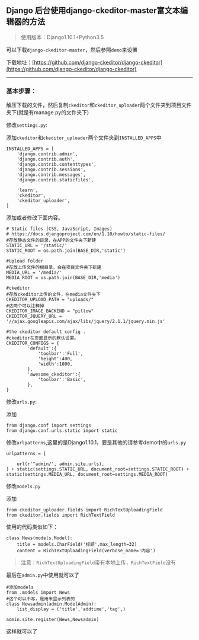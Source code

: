 

## Django 后台使用django-ckeditor-master富文本编辑器的方法

>使用版本：Django1.10.1+Python3.5

可以下载`django-ckeditor-master`，然后参照`demo`来设置

下载地址：[https://github.com/django-ckeditor/django-ckeditor](https://github.com/django-ckeditor/django-ckeditor)

--------------------------------------------------------------

### 基本步骤：

解压下载的文件，然后复制`ckeditor`和`ckeditor_uploader`两个文件夹到项目文件夹下(就是有manage.py的文件夹下)

修改`settings.py`:

添加`ckeditor`和`ckeditor_uploader`两个文件夹到`INSTALLED_APPS`中
```
INSTALLED_APPS = [
    'django.contrib.admin',
    'django.contrib.auth',
    'django.contrib.contenttypes',
    'django.contrib.sessions',
    'django.contrib.messages',
    'django.contrib.staticfiles',

    'learn',
    'ckeditor',
    'ckeditor_uploader',
]
```

添加或者修改下面内容。
```
# Static files (CSS, JavaScript, Images)
# https://docs.djangoproject.com/en/1.10/howto/static-files/
#存放静态文件的目录，在APP的文件夹下新建
STATIC_URL = '/static/'
STATIC_ROOT = os.path.join(BASE_DIR,'static')

#Upload folder
#存放上传文件的根目录，会在项目文件夹下新建
MEDIA_URL = '/media/'
MEDIA_ROOT = os.path.join(BASE_DIR,'media')

#ckeditor
#存放ckeditor上传的文件，在media文件夹下
CKEDITOR_UPLOAD_PATH = "uploads/"
#这两个可以注释掉
CKEDITOR_IMAGE_BACKEND = "pillow"
CKEDITOR_JQUERY_URL = '//ajax.googleapis.com/ajax/libs/jquery/2.1.1/jquery.min.js'

#the ckeditor default config .
#ckeditor在页面显示的默认设置。
CKEDITOR_CONFIGS = {
		'default':{
			'toolbar':'Full',
			'height':400,
			'width':1000,
		},
		'awesome_ckeditor':{
			'toolbar':'Basic',
		},
}
```
修改`urls.py`:

添加
```
from django.conf import settings
from django.conf.urls.static import static
```

修改`urlpatterns`,这里的是Django1.10.1，要是其他的请参考demo中的`urls.py`
```
urlpatterns = [
	
    url(r'^admin/', admin.site.urls),
] + static(settings.STATIC_URL, document_root=settings.STATIC_ROOT) + static(settings.MEDIA_URL, document_root=settings.MEDIA_ROOT)
```

修改`models.py`

添加
```
from ckeditor_uploader.fields import RichTextUploadingField
from ckeditor.fields import RichTextField
```
使用的代码类似如下：
```
class News(models.Model):
	title = models.CharField('标题',max_length=32)
	content = RichTextUploadingField(verbose_name='内容')
```

>注意：`RichTextUploadingField`带有本地上传，`RichTextField`没有

最后在`admin.py`中使用就可以了

```
#添加models
from .models import News
#这个可以不写，是用来显示列表的
class Newsadmin(admin.ModelAdmin):
	list_display = ('title','addtime','tag',)

admin.site.register(News,Newsadmin)
```

这样就可以了
